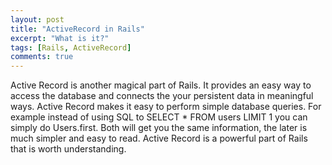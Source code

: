```yaml
---
layout: post
title: "ActiveRecord in Rails"
excerpt: "What is it?"
tags: [Rails, ActiveRecord]
comments: true
---
```


Active Record is another magical part of Rails. It provides an easy way to access the database and connects the your persistent data in meaningful ways. Active Record makes it easy to perform simple database queries. For example instead of using SQL to SELECT * FROM users LIMIT 1 you can simply do Users.first. Both will get you the same information, the later is much simpler and easy to read. Active Record is a powerful part of Rails that is worth understanding.